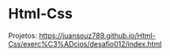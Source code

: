 # Html-Css
 Projetos:
 https://juansouz789.github.io/Html-Css/exerc%C3%ADcios/desafio012/index.html
